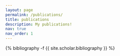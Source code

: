 ```yaml
---
layout: page
permalink: /publications/
title: publications
description: My publications!
nav: true
nav_order: 1
---
```

<!-- _pages/publications.md -->
<div class="publications">

{% bibliography -f {{ site.scholar.bibliography }} %}

</div>
